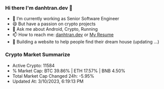 ### Hi there I'm danhtran.dev 👋

- 🔭 I’m currently working as Senior Software Engineer
- 😄 But have a passion on crypto projects
- 💬 Ask me about Android, Crypto, Running 
- 📫 How to reach me: <a href="https://danhtran.dev" target="_blank">danhtran.dev</a> or <a href="Dan-Resume.pdf" target="_blank">My Resume</a>
- 🌱 Building a website to help people find their dream house (updating ...)

### Crypto Market Summarize
- Active Crypto: 11584
- % Market Cap: BTC 39.86% | ETH 17.57% | BNB 4.50%
- Total Market Cap Changed 24h: -5.95%
- Updated At: 3/10/2023, 6:19:13 PM
